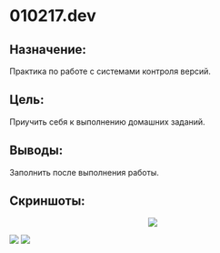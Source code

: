 # 010217.dev
## Назначение:
Практика по работе с системами контроля версий.

## Цель:
Приучить себя к выполнению домашних заданий.

## Выводы:
Заполнить после выполнения работы.

## Скриншоты:

<p align="center"><img src="http://i.piccy.info/i9/4efd02053ed2c2ea041f9562db240793/1485955865/87291/1114434/1screen.png"></p>
<img src="https://laravel.com/assets/img/components/logo-laravel.svg">
<img src="https://laravel.com/assets/img/components/logo-laravel.svg">
